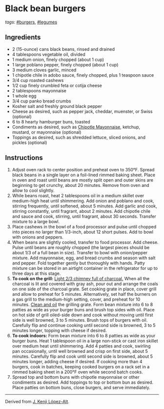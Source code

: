 # Black bean burgers

*tags*: [#burgers](../tags/burgers.md), [#legumes](../tags/legumes.md)

## Ingredients

- 2 (15-ounce) cans black beans, rinsed and drained
- 4 tablespoons vegetable oil, divided
- 1 medium onion, finely chopped (about 1 cup)
- 1 large poblano pepper, finely chopped (about 1 cup)
- 3 medium cloves garlic, minced
- 1 chipotle chile in adobo sauce, finely chopped, plus 1 teaspoon sauce
- 3/4 cup roasted cashews
- 1/2 cup finely crumbled feta or cotija cheese
- 2 tablespoons mayonnaise
- 1 whole egg
- 3/4 cup panko bread crumbs
- Kosher salt and freshly ground black pepper
- Cheese as desired, such as pepper jack, cheddar, muenster, or Swiss (optional)
- 6 to 8 hearty hamburger buns, toasted
- Condiments as desired, such as [Chipotle Mayonnaise](https://www.seriouseats.com/recipes/2011/06/sauced-chipotle-mayonnaise-recipe.html), ketchup, mustard, or mayonnaise (optional)
- Toppings as desired, such as shredded lettuce, sliced onions, and pickles (optional)

## Instructions

1. Adjust oven rack to center position and preheat oven to 350°F. Spread black beans in a single layer on a foil-lined rimmed baking sheet. Place in oven and roast until beans are mostly split open and outer skins are beginning to get crunchy, about 20 minutes. Remove from oven and allow to cool slightly.
2. While beans roast, heat 2 tablespoons oil in a medium skillet over medium-high heat until shimmering. Add onion and poblano and cook, stirring frequently, until softened, about 5 minutes. Add garlic and cook, stirring constantly, until fragrant, about 2 minutes. Add chipotle chile and sauce and cook, stirring, until fragrant, about 30 seconds. Transfer mixture to a large bowl.
3. Place cashews in the bowl of a food processor and pulse until chopped into pieces no larger than 1/3-inch, about 12 short pulses. Add to bowl with onions and peppers.
4. When beans are slightly cooled, transfer to food processor. Add cheese. Pulse until beans are roughly chopped (the largest pieces should be about 1/3 of a full bean in size). Transfer to bowl with onion/pepper mixture. Add mayonnaise, egg, and bread crumbs and season with salt and pepper. Fold together gently but thoroughly with hands. Patty mixture can be stored in an airtight container in the refrigerator for up to three days at this stage.
5. **To cook on the grill:** [Light 2/3 chimney full of charcoal.](https://www.seriouseats.com/2009/04/grilling-lighting-the-fire-without-lighter-fluid.html) When all the charcoal is lit and covered with gray ash, pour out and arrange the coals on one side of the charcoal grate. Set cooking grate in place, cover grill and allow to preheat for 5 minutes. Alternatively, set half the burners on a gas grill to the medium-high setting, cover, and preheat for 10 minutes. [Clean and oil](https://www.seriouseats.com/2010/04/how-to-clean-your-grill-barbecue-oiling-thegrate-charcoal.html#cleaningthegrillgrate) the grilling grate. Form bean mixture into 6 to 8 patties as wide as your burger buns and brush top sides with oil. Place on hot side of grill oiled-side down and cook without moving until first side is well browned, 3 to 5 minutes. Brush tops of burgers with oil. Carefully flip and continue cooking until second side is browned, 3 to 5 minutes longer, topping with cheese if desired.
6. **To cook indoors:** Form bean mixture into 6 to 8 patties as wide as your burger buns. Heat 1 tablespoon oil in a large non-stick or cast iron skillet over medium heat until shimmering. Add 4 patties and cook, swirling pan occasionally, until well browned and crisp on first side, about 5 minutes. Carefully flip and cook until second side is browned, about 5 minutes longer, adding cheese if desired. If cooking more than 4 burgers, cook in batches, keeping cooked burgers on a rack set in a rimmed baking sheet in a 200°F oven while second batch cooks.
7. Spread top and bottom buns with chipotle mayonnaise or other condiments as desired. Add toppings to top or bottom bun as desired. Place patties on bottom buns, close burgers, and serve immediately.

---

Derived from [J. Kenji López-Alt](https://www.seriouseats.com/the-best-black-bean-burger-recipe).
